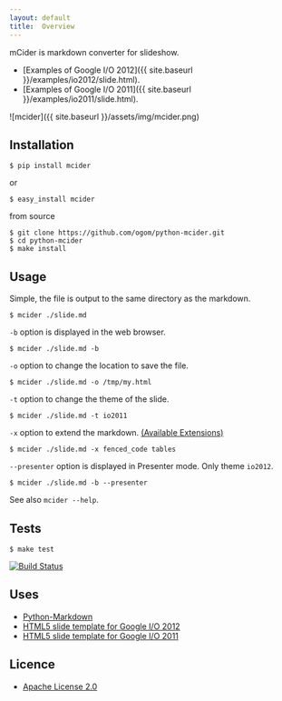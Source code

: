 ```yaml
---
layout: default
title:  Overview
---
```


mCider is markdown converter for slideshow.

* [Examples of Google I/O 2012]({{ site.baseurl }}/examples/io2012/slide.html).
* [Examples of Google I/O 2011]({{ site.baseurl }}/examples/io2011/slide.html).

<style>img[alt=mcider] { margin-left: 60px;}</style>
![mcider]({{ site.baseurl }}/assets/img/mcider.png)

## Installation

```
$ pip install mcider
```

or

```
$ easy_install mcider
```

from source

```
$ git clone https://github.com/ogom/python-mcider.git
$ cd python-mcider
$ make install
```

## Usage

Simple, the file is output to the same directory as the markdown.

```
$ mcider ./slide.md
```

`-b` option is displayed in the web browser.

```
$ mcider ./slide.md -b
```

`-o` option to change the location to save the file.

```
$ mcider ./slide.md -o /tmp/my.html
```

`-t` option to change the theme of the slide.

```
$ mcider ./slide.md -t io2011
```

`-x` option to extend the markdown. [(Available Extensions)](https://pythonhosted.org/Markdown/extensions/index.html)

```
$ mcider ./slide.md -x fenced_code tables
```

`--presenter` option is displayed in Presenter mode. Only theme `io2012`.

```
$ mcider ./slide.md -b --presenter
```

See also `mcider --help`.

## Tests

```
$ make test
```

[![Build Status](https://secure.travis-ci.org/ogom/python-mcider.png?branch=master)](http://travis-ci.org/ogom/python-mcider)

## Uses

* [Python-Markdown](https://github.com/waylan/Python-Markdown)
* [HTML5 slide template for Google I/O 2012](http://code.google.com/p/io-2012-slides/)
* [HTML5 slide template for Google I/O 2011](http://code.google.com/p/html5slides/)

## Licence

* [Apache License 2.0](http://www.apache.org/licenses/LICENSE-2.0)
